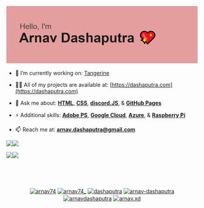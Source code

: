 ![Welcome](https://raw.githubusercontent.com/ArnavD74/ArnavD74/master/welcome.png)

- 🍊 I’m currently working on: [Tangerine](https://tangerinebot.com)

- 👨‍💻 All of my projects are available at: [https://dashaputra.com](https://dashaputra.com)

- 💬 Ask me about: [**HTML**](https://html.spec.whatwg.org/), [**CSS**](https://css-tricks.com/), [**discord.JS**](https://discord.js.org/#/), & [**GitHub Pages**](https://pages.github.com/)

- ⚡ Additional skills: [**Adobe PS**](https://www.adobe.com/products/photoshopfamily.html), [**Google Cloud**](https://cloud.google.com/), [**Azure**](https://azure.microsoft.com/en-us/), & [**Raspberry Pi**](https://www.raspberrypi.org/)

- 📫 Reach me at: **arnav.dashaputra@gmail.com**
<a href="https://github.com/arnavd74/arnavd74.github.io">
  <img align="left" src="https://github-readme-stats.vercel.app/api/pin/?username=arnavd74&repo=arnavd74.github.io&show_icons=true&theme=dracula&line_height=30&hide_rank=false" />
</a>
<a href="https://github.com/covidatlas/coronadatascraper">
  <img align="left" src="https://github-readme-stats.vercel.app/api/pin/?username=covidatlas&repo=coronadatascraper&show_icons=true&theme=dracula&line_height=30&hide_rank=false" />
</a>
<p>&nbsp  </p> 
<a href="https://github.com/ArnavD74/APCSA">
  <img align="left" src="https://github-readme-stats.vercel.app/api/pin/?username=arnavd74&repo=APCSA&show_icons=true&theme=dracula&line_height=30&hide_rank=false" />
</a>
<a href="https://github.com/tangerine-bot/tangerine-bot.github.io">
  <img align="left" src="https://github-readme-stats.vercel.app/api/pin/?username=tangerine-bot&repo=tangerine-bot.github.io&show_icons=true&theme=dracula&line_height=30&hide_rank=false" />
</a>

<br>
<!--<img src="https://github-readme-stats.vercel.app/api?username=arnavd74&show_icons=true&theme=dracula&line_height=30&hide_rank=false" />--!>
<p>&nbsp  </p> 
<p>&nbsp  </p> 

<p align="center">
<a href="https://codepen.io/arnav74" target="blank"><img align="center" src="https://cdn.jsdelivr.net/npm/simple-icons@3.0.1/icons/codepen.svg" alt="arnav74" height="20" width="20" /></a>  
<a href="https://twitter.com/arnav74_" target="blank"><img align="center" src="https://cdn.jsdelivr.net/npm/simple-icons@3.0.1/icons/twitter.svg" alt="arnav74_" height="20" width="20" /></a>  
<a href="https://linkedin.com/in/dashaputra" target="blank"><img align="center" src="https://cdn.jsdelivr.net/npm/simple-icons@3.0.1/icons/linkedin.svg" alt="dashaputra" height="20" width="20" /></a>  
<a href="https://stackoverflow.com/arnav-dashaputra" target="blank"><img align="center" src="https://cdn.jsdelivr.net/npm/simple-icons@3.0.1/icons/stackoverflow.svg" alt="arnav-dashaputra" height="20" width="20" /></a>  
<a href="https://fb.com/arnavdashaputra" target="blank"><img align="center" src="https://cdn.jsdelivr.net/npm/simple-icons@3.0.1/icons/facebook.svg" alt="arnavdashaputra" height="20" width="20" /></a>  
<a href="https://instagram.com/arnav.xd" target="blank"><img align="center" src="https://cdn.jsdelivr.net/npm/simple-icons@3.0.1/icons/instagram.svg" alt="arnav.xd" height="20" width="20" /></a>
</p>
